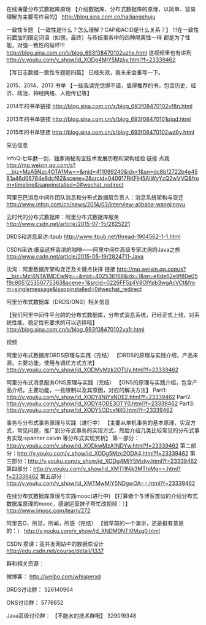 在线海量分布式数据库原理
 【介绍数据库、分布式数据库的原理，以简单、容易理解为主要写作目的】
http://blog.sina.com.cn/hailiangshuju

一致性专题
【一致性是什么？怎么理解？CAP和ACID是什么关系？】
!!!在一致性前面加的限定词语（如弱，最终）与传统事务中的四种隔离性一样 都是为了性能，对强一致性的破坏!!!
http://blog.sina.com.cn/s/blog_693f08470102uzhx.html
这视频里也有讲到
http://v.youku.com/v_show/id_XODg4MjY5Mzky.html?f=23339462

【写日志数据一致性专题题四篇】
已经失效，我未来会重写一下。

2015、2014、2013 书单
【一些我读完觉得不错，值得推荐的书，包含历史、经济、政治、神经网络、人物传记等】

2014年的书单链接
http://blog.sina.com.cn/s/blog_693f08470102vf8n.html

2013年的书单链接
http://blog.sina.com.cn/s/blog_693f08470101piqd.html

2015年的书单链接
http://blog.sina.com.cn/s/blog_693f08470102wd9y.html

采访信息

InfoQ:七年磨一剑，独家揭秘淘宝技术发展历程和架构经验
链接 点我
http://mp.weixin.qq.com/s?__biz=MzA5Nzc4OTA1Mw==&mid=411099240&idx=1&sn=dc8bf2722b4e4581a46d06764e8dcf62&scene=2&srcid=040917RKFjH5AIWyYzQ2wVVQ&from=timeline&isappinstalled=0#wechat_redirect

阿里巴巴消息中间件团队消息和分布式数据层负责人：消息系统架构与变迁
http://www.infoq.com/cn/news/2014/03/interview-alibaba-wangjingyu

云时代的分布式数据库：阿里分布式数据库服务
http://www.csdn.net/article/2015-07-15/2825221

DRDS和消息采访:itpub
http://www.itpub.net/thread-1904562-1-1.html

CSDN采访:细品这杯香浓的咖啡——阿里中间件高级专家沈询的Java之旅
http://www.csdn.net/article/2015-05-19/2824711-Java


沈洵：阿里数据库架构变迁及关键点抉择
链接
http://mp.weixin.qq.com/s?__biz=MzI4NTA1MDEwNg==&mid=402536168&idx=1&sn=e6de62e9f80e05f9c805125350775363&scene=1&srcid=0226FF5z4V8OlYpb3wgAcVCt&from=singlemessage&isappinstalled=0#wechat_redirect

阿里分布式数据库（DRDS/ONS）相关信息

【我们阿里中间件平台的的分布式数据库，分布式消息系统，已经正式上线，对系统性能、稳定性有要求的可以选择哦】
http://blog.sina.com.cn/s/blog_693f08470102va1r.html


视频

阿里分布式数据库DRDS原理与实践（完结）
【DRDS的原理与实践介绍，产品来源，主要功能，使用与调优方式方法】
http://v.youku.com/v_show/id_XODMyMzk2OTUy.html?f=23339462

阿里分布式消息服务ONS原理与实践（完结）
【ONS的原理与实践介绍，包含产品介绍，主要功能，一些限制以及其原因，对应的解决方法】
Part1: http://v.youku.com/v_show/id_XODY4NjYxNDE2.html?f=23339462
Part2: http://v.youku.com/v_show/id_XODY4ODE3OTY0.html?f=23339462
Part3: http://v.youku.com/v_show/id_XODY5ODcxNjI0.html?f=23339462

事务与分布式事务原理与实践（进行中）
【主要从单机事务的基本原理，实现方式，常见问题，推广到分布式事务的实现方式，然后介绍几类比较常见的分布式事务实现:spanner calvin 等分布式实现赏析】
第一部分：http://v.youku.com/v_show/id_XODkwMzA1NDYw.html?f=23339462
第二部分：http://v.youku.com/v_show/id_XODg5Mzc2ODA4.html?f=23339462
第三部分：http://v.youku.com/v_show/id_XODg4MjY5Mzky.html?f=23339462
第四部分：http://v.youku.com/v_show/id_XMTI1Njk3MTIxMg==.html?f=23339462
第五部分：http://v.youku.com/v_show/id_XMTMwMjY5NDgwOA==.html?f=23339462

在线分布式数据库原理与实践mooc(进行中)
【打算做个与博客类似的介绍分布式数据库原理的mooc，感谢运营妹子帮忙改视频：）】
http://www.imooc.com/learn/272

阿里去O，所见，所闻，所感（完结）
【很早前的一个演讲，还是挺有意思的：）
http://v.youku.com/v_show/id_XNDM0NTI0Mzg0.html

CSDN 攒课：高并发网站中的数据库设计
http://edu.csdn.net/course/detail/1337

群和相关资源：

微博客：
http://weibo.com/whisperxd


DRDS讨论群：
326140964

ONS讨论群：
5776652

Java高级讨论群：
【不能水的技术群哦】
329019348